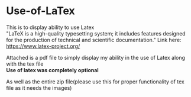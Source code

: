 # Use-of-LaTex
This is to display ability to use Latex <br>
"LaTeX is a high-quality typesetting system; it includes features designed for the production of technical and scientific documentation."
Link here: https://www.latex-project.org/

Attached is a pdf file to simply display my ability in the use of Latex along with the tex file </br>
**Use of latex was completely optional**

As well as the entire zip file(please use this for proper functionality of tex file as it needs the images)

